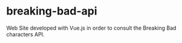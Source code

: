 # breaking-bad-api
Web Site developed with Vue.js in order to consult the Breaking Bad characters API.
